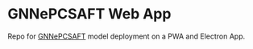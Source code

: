 # GNNePCSAFT Web App

Repo for [GNNePCSAFT](https://github.com/wildsonbbl/gnnepcsaft/) model deployment on a PWA and Electron App.
